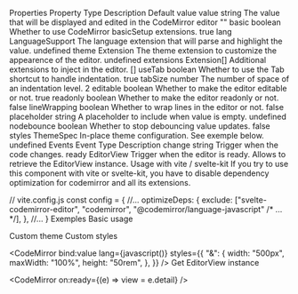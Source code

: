 <script lang="ts">
    import CodeMirror from "svelte-codemirror-editor";
    import { javascript } from "@codemirror/lang-javascript";

    let value = "";
</script>

<CodeMirror bind:value lang={javascript()} />

Properties
Property	Type	Description	Default value
value	string	The value that will be displayed and edited in the CodeMirror editor	""
basic	boolean	Whether to use CodeMirror basicSetup extensions.	true
lang	LanguageSupport	The language extension that will parse and highlight the value.	undefined
theme	Extension	The theme extension to customize the appearence of the editor.	undefined
extensions	Extension[]	Additional extensions to inject in the editor.	[]
useTab	boolean	Whether to use the Tab shortcut to handle indentation.	true
tabSize	number	The number of space of an indentation level.	2
editable	boolean	Whether to make the editor editable or not.	true
readonly	boolean	Whether to make the editor readonly or not.	false
lineWrapping	boolean	Whether to wrap lines in the editor or not.	false
placeholder	string	A placeholder to include when value is empty.	undefined
nodebounce	boolean	Whether to stop debouncing value updates.	false
styles	ThemeSpec	In-place theme configuration. See exemple below.	undefined
Events
Event	Type	Description
change	string	Trigger when the code changes.
ready	EditorView	Trigger when the editor is ready. Allows to retrieve the EditorView instance.
Usage with vite / svelte-kit
If you try to use this component with vite or svelte-kit, you have to disable dependency optimization for codemirror and all its extensions.

// vite.config.js
const config = {
    //...
    optimizeDeps: {
        exclude: ["svelte-codemirror-editor", "codemirror", "@codemirror/language-javascript" /* ... */],
    },
    //...
}
Exemples
Basic usage
<script lang="ts">
    import CodeMirror from "svelte-codemirror-editor";
    import { javascript } from "@codemirror/lang-javascript";

    let value = "";
</script>

<CodeMirror bind:value lang={javascript()} />
Custom theme
<script lang="ts">
    import CodeMirror from "svelte-codemirror-editor";
    import { javascript } from "@codemirror/lang-javascript";
    import { oneDark } from "@codemirror/theme-one-dark";

    let value = "";
</script>

<CodeMirror bind:value lang={javascript()} theme={oneDark} />
Custom styles
<script lang="ts">
    import CodeMirror from "svelte-codemirror-editor";
    import { javascript } from "@codemirror/lang-javascript";

    let value = "";
</script>

<CodeMirror
    bind:value
    lang={javascript()}
    styles={{
        "&": {
            width: "500px",
            maxWidth: "100%",
            height: "50rem",
        },
    }}
/>
Get EditorView instance
<script lang="ts">
    import CodeMirror from "svelte-codemirror-editor";
    let view: EditorView;
</script>

<CodeMirror on:ready={(e) => view = e.detail} />